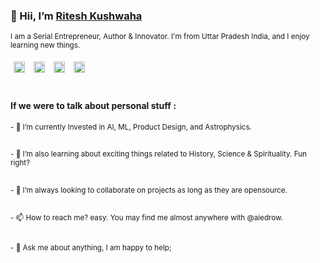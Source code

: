 ### 👋 Hii, I’m [Ritesh Kushwaha](https://aiedrow.co.in) 
<sub>I am a Serial Entrepreneur, Author & Innovator. I'm from Uttar Pradesh India, and I enjoy learning new things.</sub>

<a href='https://google.com/search?q=aiedrow'><img alt="Google" src="https://aiedrow.co.in/assets/img/Google.webp" style="width:18px;padding:5px;"></a> <a href='https://linkedin.com/in/aiedrow'><img alt="LinkedIn" src="https://upload.wikimedia.org/wikipedia/commons/thumb/8/81/LinkedIn_icon.svg/2048px-LinkedIn_icon.svg.png" style="width:18px;padding:5px;"></a> <a href='https://instagram.com/aiedrow'><img alt="Instagram" src="https://upload.wikimedia.org/wikipedia/commons/thumb/9/96/Instagram.svg/1200px-Instagram.svg.png" style="width:18px;padding:5px;"></a> <a href='https://twitter.com/aiedrow'><img alt="Twitter" src="https://upload.wikimedia.org/wikipedia/sco/thumb/9/9f/Twitter_bird_logo_2012.svg/1200px-Twitter_bird_logo_2012.svg.png" style="width:18px;padding:5px;"></a>

#

#### If we were to talk about personal stuff :
<sub> - 👀 I’m currently Invested in AI, ML, Product Design, and Astrophysics.</sub> 
##

<sub>- 🌱 I’m also learning about exciting things related to History, Science & Spirituality. Fun right?</sub>

##

<sub>- 💞️ I’m always looking to collaborate on projects as long as they are opensource.</sub>

##

<sub>- 📫 How to reach me? easy. You may find me almost anywhere with @aiedrow.</sub>

##

<sub>- 💬 Ask me about anything, I am happy to help;</sub>

<!---
aiedrow/aiedrow is a ✨ special ✨ repository because its `README.md` (this file) appears on your GitHub profile.
You can click the Preview link to take a look at your changes.
--->
